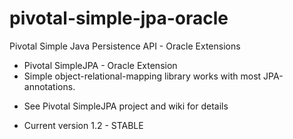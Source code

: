 pivotal-simple-jpa-oracle
=========================

Pivotal Simple Java Persistence API - Oracle Extensions

* Pivotal SimpleJPA - Oracle Extension 
* Simple object-relational-mapping library works with most JPA-annotations.

- See Pivotal SimpleJPA project and wiki for details

- Current version 1.2 - STABLE
